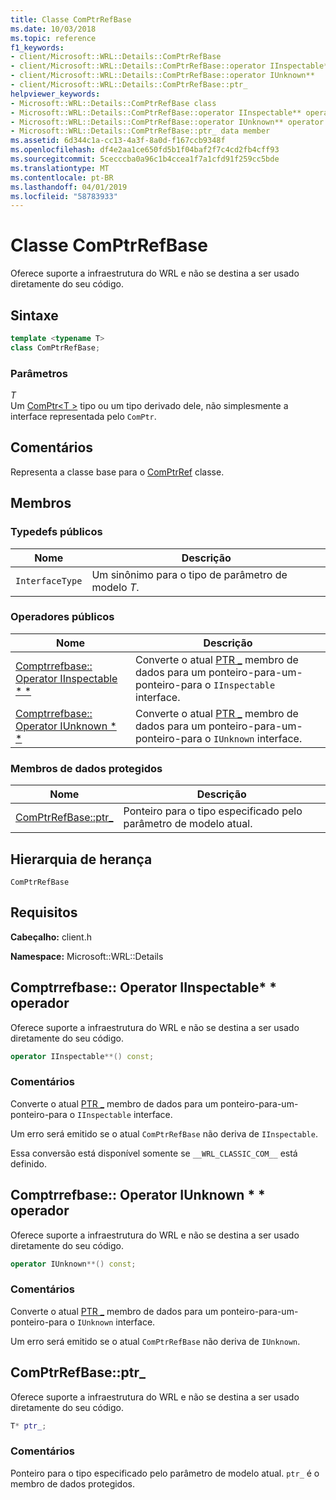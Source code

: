 ```yaml
---
title: Classe ComPtrRefBase
ms.date: 10/03/2018
ms.topic: reference
f1_keywords:
- client/Microsoft::WRL::Details::ComPtrRefBase
- client/Microsoft::WRL::Details::ComPtrRefBase::operator IInspectable**
- client/Microsoft::WRL::Details::ComPtrRefBase::operator IUnknown**
- client/Microsoft::WRL::Details::ComPtrRefBase::ptr_
helpviewer_keywords:
- Microsoft::WRL::Details::ComPtrRefBase class
- Microsoft::WRL::Details::ComPtrRefBase::operator IInspectable** operator
- Microsoft::WRL::Details::ComPtrRefBase::operator IUnknown** operator
- Microsoft::WRL::Details::ComPtrRefBase::ptr_ data member
ms.assetid: 6d344c1a-cc13-4a3f-8a0d-f167ccb9348f
ms.openlocfilehash: df4e2aa1ce650fd5b1f04baf2f7c4cd2fb4cff93
ms.sourcegitcommit: 5cecccba0a96c1b4ccea1f7a1cfd91f259cc5bde
ms.translationtype: MT
ms.contentlocale: pt-BR
ms.lasthandoff: 04/01/2019
ms.locfileid: "58783933"
---
```

# <a name="comptrrefbase-class"></a>Classe ComPtrRefBase

Oferece suporte a infraestrutura do WRL e não se destina a ser usado diretamente do seu código.

## <a name="syntax"></a>Sintaxe

```cpp
template <typename T>
class ComPtrRefBase;
```

### <a name="parameters"></a>Parâmetros

*T*<br/>
Um [ComPtr\<T >](comptr-class.md) tipo ou um tipo derivado dele, não simplesmente a interface representada pelo `ComPtr`.

## <a name="remarks"></a>Comentários

Representa a classe base para o [ComPtrRef](comptrref-class.md) classe.

## <a name="members"></a>Membros

### <a name="public-typedefs"></a>Typedefs públicos

Nome            | Descrição
--------------- | -------------------------------------------------
`InterfaceType` | Um sinônimo para o tipo de parâmetro de modelo *T*.

### <a name="public-operators"></a>Operadores públicos

Nome                                                                       | Descrição
-------------------------------------------------------------------------- | -----------------------------------------------------------------------------------------------------
[Comptrrefbase:: Operator IInspectable * *](#operator-iinspectable-star-star) | Converte o atual [PTR _](#ptr) membro de dados para um ponteiro-para-um-ponteiro-para o `IInspectable` interface.
[Comptrrefbase:: Operator IUnknown * *](#operator-iunknown-star-star)         | Converte o atual [PTR _](#ptr) membro de dados para um ponteiro-para-um-ponteiro-para o `IUnknown` interface.

### <a name="protected-data-members"></a>Membros de dados protegidos

Nome                        | Descrição
--------------------------- | ----------------------------------------------------------------
[ComPtrRefBase::ptr_](#ptr) | Ponteiro para o tipo especificado pelo parâmetro de modelo atual.

## <a name="inheritance-hierarchy"></a>Hierarquia de herança

`ComPtrRefBase`

## <a name="requirements"></a>Requisitos

**Cabeçalho:** client.h

**Namespace:** Microsoft::WRL::Details

## <a name="operator-iinspectable-star-star"></a>Comptrrefbase:: Operator IInspectable\* \* operador

Oferece suporte a infraestrutura do WRL e não se destina a ser usado diretamente do seu código.

```cpp
operator IInspectable**() const;
```

### <a name="remarks"></a>Comentários

Converte o atual [PTR _](#ptr) membro de dados para um ponteiro-para-um-ponteiro-para o `IInspectable` interface.

Um erro será emitido se o atual `ComPtrRefBase` não deriva de `IInspectable`.

Essa conversão está disponível somente se `__WRL_CLASSIC_COM__` está definido.

## <a name="operator-iunknown-star-star"></a>Comptrrefbase:: Operator IUnknown * * operador

Oferece suporte a infraestrutura do WRL e não se destina a ser usado diretamente do seu código.

```cpp
operator IUnknown**() const;
```

### <a name="remarks"></a>Comentários

Converte o atual [PTR _](#ptr) membro de dados para um ponteiro-para-um-ponteiro-para o `IUnknown` interface.

Um erro será emitido se o atual `ComPtrRefBase` não deriva de `IUnknown`.

## <a name="ptr"></a>ComPtrRefBase::ptr_

Oferece suporte a infraestrutura do WRL e não se destina a ser usado diretamente do seu código.

```cpp
T* ptr_;
```

### <a name="remarks"></a>Comentários

Ponteiro para o tipo especificado pelo parâmetro de modelo atual. `ptr_` é o membro de dados protegidos.
